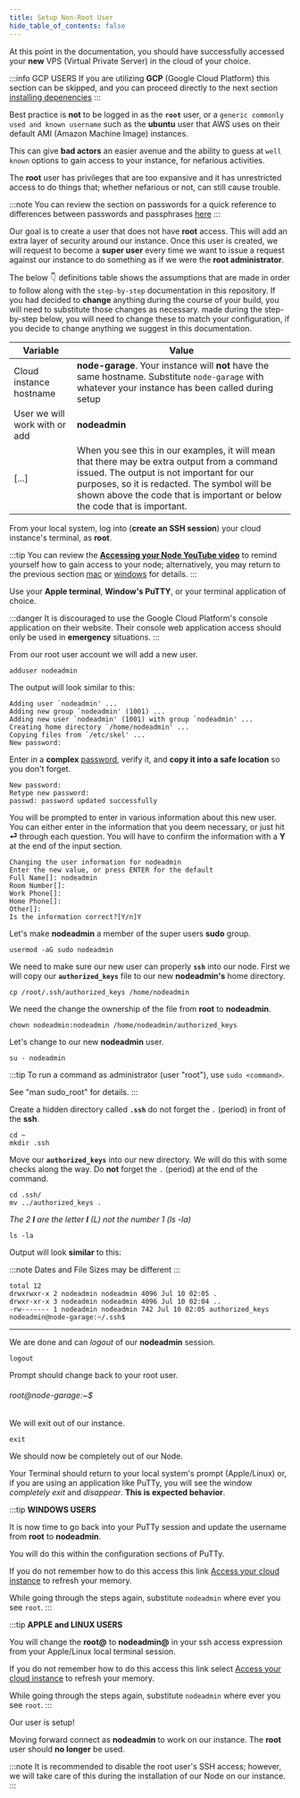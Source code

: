 ```yaml
---
title: Setup Non-Root User
hide_table_of_contents: false
---
```


<head>
  <title>Setup Node Non-Root User</title>
  <meta
    name="description"
    content="This document will help to create a non-root user to access our Node with instead of the default user."
  />
</head>

At this point in the documentation, you should have successfully accessed your **new** VPS (Virtual Private Server) in the cloud of your choice.

:::info GCP USERS
If you are utilizing **GCP** (Google Cloud Platform) this section can be skipped, and you can proceed directly to the next section [installing depenencies](dependencies)
:::

Best practice is **not** to be logged in as the **`root`** user, or a `generic commonly used and known username` such as the **ubuntu** user that AWS uses on their default AMI (Amazon Machine Image) instances.

This can give **bad actors** an easier avenue and the ability to guess at `well known` options to gain access to your instance, for nefarious activities.

The **root** user has privileges that are too expansive and it has unrestricted access to do things that; whether nefarious or not, can still cause trouble.

:::note
You can review the section on passwords for a quick reference to differences between passwords and passphrases [here](../password)
:::

Our goal is to create a user that does not have **root** access. This will add an extra layer of security around our instance. Once this user is created, we will request to become a **super user** every time we want to issue a request against our instance to do something as if we were the **root administrator**.

The below 👇 definitions table shows the assumptions that are made in order to follow along with the `step-by-step` documentation in this repository.  If you had decided to **change** anything during the course of your build, you will need to substitute those changes as necessary. made during the step-by-step below, you will need to change these to match your configuration, if you decide to change anything we suggest in this documentation.

| Variable |	Value |
| -------- | ------ |
| Cloud instance hostname |	**node-garage**. Your instance will **not** have the same hostname. Substitute `node-garage` with whatever your instance has been called during setup |
| User we will work with or add |	**nodeadmin** |
| [...] | When you see this in our examples, it will mean that there may be extra output from a command issued. The output is not important for our purposes, so it is redacted. The symbol will be shown above the code that is important or below the code that is important. |


From your local system, log into (**create an SSH session**) your cloud instance's terminal, as **root**. 

:::tip 
You can review the **[Accessing your Node YouTube video](https://www.youtube.com/embed/7lhiuFtrOzU)** to remind yourself how to gain access to your node; alternatively, you may return to the previous section [mac](../accessMac) or [windows](../accessWin) for details.
:::

Use your **Apple terminal**, **Window's PuTTY**, or your terminal application of choice.

:::danger
It is discouraged to use the Google Cloud Platform's console application on their website. Their console web application access should only be used in **emergency** situations.
:::

From our root user account we will add a new user.
```
adduser nodeadmin
```
The output will look similar to this:
```
Adding user `nodeadmin' ...
Adding new group `nodeadmin' (1001) ...
Adding new user `nodeadmin' (1001) with group `nodeadmin' ...
Creating home directory `/home/nodeadmin' ...
Copying files from `/etc/skel' ...
New password:
```

Enter in a **complex** [password](../password), verify it, and **copy it into a safe location** so you don't forget.

```
New password:
Retype new password:
passwd: password updated successfully
```

You will be prompted to enter in various information about this new user. You can either enter in the information that you deem necessary, or just hit **⏎** through each question. You will have to confirm the information with a **Y** at the end of the input section.

```
Changing the user information for nodeadmin
Enter the new value, or press ENTER for the default
Full Name[]: nodeadmin
Room Number[]:
Work Phone[]:
Home Phone[]:
Other[]:
Is the information correct?[Y/n]Y
```

Let's make **nodeadmin** a member of the super users **sudo** group.

```
usermod -aG sudo nodeadmin
```

We need to make sure our new user can properly **`ssh`** into our node. First we will copy our **`authorized_keys`** file to our new **nodeadmin's** home directory.

```
cp /root/.ssh/authorized_keys /home/nodeadmin
```

We need the change the ownership of the file from **root** to **nodeadmin**.

```
chown nodeadmin:nodeadmin /home/nodeadmin/authorized_keys
```

Let's change to our new **nodeadmin** user.

```
su - nodeadmin
```

:::tip
To run a command as administrator (user "root"), use `sudo <command>`.

See "man sudo_root" for details.
:::

Create a hidden directory called **`.ssh`** do not forget the `.` (period) in front of the **ssh**.

```
cd ~
mkdir .ssh
```

Move our **`authorized_keys`** into our new directory. We will do this with some checks along the way.  Do **not** forget the `.` (period) at the end of the command.

```
cd .ssh/
mv ../authorized_keys .
```
*The 2 **l** are the letter **l** (L) not the number 1 (ls -la)*
```
ls -la
```
Output will look **similar** to this:

:::note
Dates and File Sizes may be different
:::

```
total 12
drwxrwxr-x 2 nodeadmin nodeadmin 4096 Jul 10 02:05 .
drwxr-xr-x 3 nodeadmin nodeadmin 4096 Jul 10 02:04 ..
-rw------- 1 nodeadmin nodeadmin 742 Jul 10 02:05 authorized_keys
nodeadmin@node-garage:~/.ssh$
```

---
We are done and can *logout* of our **nodeadmin** session.

```
logout
```

Prompt should change back to your root user.

###### root@node-garage:~$

We will exit out of our instance.

```
exit
```

We should now be completely out of our Node. 

Your Terminal should return to your local system's prompt (Apple/Linux) or, if you are using an application like PuTTy, you will see the window *completely exit* and *disappear*. **This is expected behavior**.

:::tip
**WINDOWS USERS**

It is now time to go back into your PuTTy session and update the username from **root** to **nodeadmin**.

You will do this within the configuration sections of PuTTy.

If you do not remember how to do this access this link [Access your cloud instance](../accessWin) to refresh your memory.  

While going through the steps again, substitute `nodeadmin` where ever you see `root`.
:::

:::tip
**APPLE and LINUX USERS**

You will change the **root@** to **nodeadmin@** in your ssh access expression from your Apple/Linux local terminal session.

If you do not remember how to do this access this link select [Access your cloud instance](../accessMac) to refresh your memory.

While going through the steps again, substitute `nodeadmin` where ever you see `root`.
:::

Our user is setup! 

Moving forward connect as **nodeadmin** to work on our instance. The **root** user should **no longer** be used.

:::note
It is recommended to disable the root user's SSH access; however, we will take care of this during the installation of our Node on our instance.
:::
